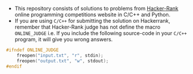 *   This repository consists of solutions to problems from [Hacker-Rank](https://www.hackerrank.com/) online programming competitions website in C/C++ and Python.
*   If you are using `C/C++` for submitting the solution on Hackerrank, remember that Hacker-Rank judge has not define the macro `ONLINE_JUDGE` i.e.
If you include the following source-code in your `C/C++` program, it will give you wrong answers.
```C
#ifndef ONLINE_JUDGE
    freopen("input.txt", "r", stdin);
    freopen("output.txt", "w", stdout);
#endif
```
